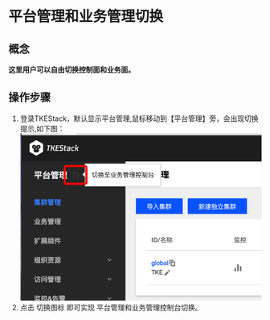 # 平台管理和业务管理切换

## 概念
**这里用户可以自由切换控制面和业务面。**

## 操作步骤
1. 登录TKEStack，默认显示平台管理,鼠标移动到【平台管理】旁，会出现切换提示,如下图：
![切换](../../../../images/切换.png)
2. 点击 切换图标 即可实现 平台管理和业务管理控制台切换。
